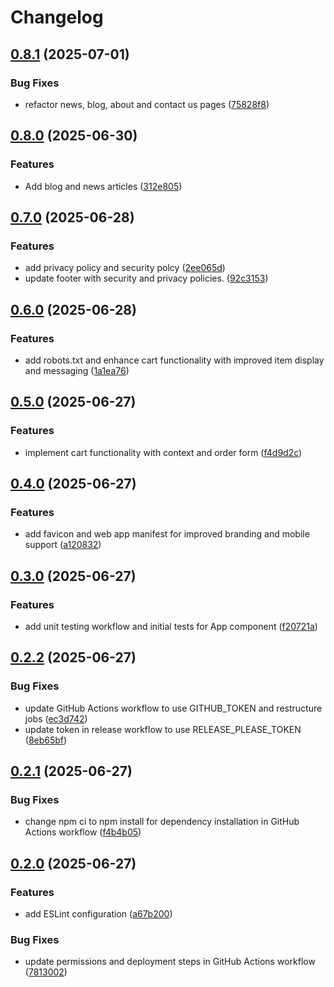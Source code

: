 # Changelog

## [0.8.1](https://github.com/SriKrushiArganicFarmingVarmiCompost/srikrushiarganicfarmingvarmicompost.github.io/compare/v0.8.0...v0.8.1) (2025-07-01)


### Bug Fixes

* refactor news, blog, about and contact us pages ([75828f8](https://github.com/SriKrushiArganicFarmingVarmiCompost/srikrushiarganicfarmingvarmicompost.github.io/commit/75828f83415e0f3230c841701cecbfc199e5ca47))

## [0.8.0](https://github.com/SriKrushiArganicFarmingVarmiCompost/srikrushiarganicfarmingvarmicompost.github.io/compare/v0.7.0...v0.8.0) (2025-06-30)


### Features

* Add blog and news articles ([312e805](https://github.com/SriKrushiArganicFarmingVarmiCompost/srikrushiarganicfarmingvarmicompost.github.io/commit/312e805a643bde1d3a53b460c20b61f6a6f80d37))

## [0.7.0](https://github.com/SriKrushiArganicFarmingVarmiCompost/srikrushiarganicfarmingvarmicompost.github.io/compare/v0.6.0...v0.7.0) (2025-06-28)


### Features

* add privacy policy and security polcy ([2ee065d](https://github.com/SriKrushiArganicFarmingVarmiCompost/srikrushiarganicfarmingvarmicompost.github.io/commit/2ee065d38591d3d735dc024c6433f5a913b47267))
* update footer with security and privacy policies. ([92c3153](https://github.com/SriKrushiArganicFarmingVarmiCompost/srikrushiarganicfarmingvarmicompost.github.io/commit/92c315317e5a1c52fb2eeaef2c15b5c66fa85951))

## [0.6.0](https://github.com/SriKrushiArganicFarmingVarmiCompost/srikrushiarganicfarmingvarmicompost.github.io/compare/v0.5.0...v0.6.0) (2025-06-28)


### Features

* add robots.txt and enhance cart functionality with improved item display and messaging ([1a1ea76](https://github.com/SriKrushiArganicFarmingVarmiCompost/srikrushiarganicfarmingvarmicompost.github.io/commit/1a1ea76737d9403e4c17c4320870e6e6c3afa33c))

## [0.5.0](https://github.com/SriKrushiArganicFarmingVarmiCompost/srikrushiarganicfarmingvarmicompost.github.io/compare/v0.4.0...v0.5.0) (2025-06-27)


### Features

* implement cart functionality with context and order form ([f4d9d2c](https://github.com/SriKrushiArganicFarmingVarmiCompost/srikrushiarganicfarmingvarmicompost.github.io/commit/f4d9d2cc47a461d7deb1e1f84b796ae4d7b4d264))

## [0.4.0](https://github.com/SriKrushiArganicFarmingVarmiCompost/srikrushiarganicfarmingvarmicompost.github.io/compare/v0.3.0...v0.4.0) (2025-06-27)


### Features

* add favicon and web app manifest for improved branding and mobile support ([a120832](https://github.com/SriKrushiArganicFarmingVarmiCompost/srikrushiarganicfarmingvarmicompost.github.io/commit/a120832b34e39bd800afac9412343ca0e6d93996))

## [0.3.0](https://github.com/SriKrushiArganicFarmingVarmiCompost/srikrushiarganicfarmingvarmicompost.github.io/compare/v0.2.2...v0.3.0) (2025-06-27)


### Features

* add unit testing workflow and initial tests for App component ([f20721a](https://github.com/SriKrushiArganicFarmingVarmiCompost/srikrushiarganicfarmingvarmicompost.github.io/commit/f20721af91dada24e0bd1891df0244a143133799))

## [0.2.2](https://github.com/SriKrushiArganicFarmingVarmiCompost/srikrushiarganicfarmingvarmicompost.github.io/compare/v0.2.1...v0.2.2) (2025-06-27)


### Bug Fixes

* update GitHub Actions workflow to use GITHUB_TOKEN and restructure jobs ([ec3d742](https://github.com/SriKrushiArganicFarmingVarmiCompost/srikrushiarganicfarmingvarmicompost.github.io/commit/ec3d74231934cba82d7f92c12f52e2ffbe993f1d))
* update token in release workflow to use RELEASE_PLEASE_TOKEN ([8eb65bf](https://github.com/SriKrushiArganicFarmingVarmiCompost/srikrushiarganicfarmingvarmicompost.github.io/commit/8eb65bfb89da1500940117c2eb8c992fb4d85232))

## [0.2.1](https://github.com/SriKrushiArganicFarmingVarmiCompost/srikrushiarganicfarmingvarmicompost.github.io/compare/v0.2.0...v0.2.1) (2025-06-27)


### Bug Fixes

* change npm ci to npm install for dependency installation in GitHub Actions workflow ([f4b4b05](https://github.com/SriKrushiArganicFarmingVarmiCompost/srikrushiarganicfarmingvarmicompost.github.io/commit/f4b4b054d789c28e6f6e8b88be9328660ba55580))

## [0.2.0](https://github.com/SriKrushiArganicFarmingVarmiCompost/srikrushiarganicfarmingvarmicompost.github.io/compare/v0.1.0...v0.2.0) (2025-06-27)


### Features

* add ESLint configuration ([a67b200](https://github.com/SriKrushiArganicFarmingVarmiCompost/srikrushiarganicfarmingvarmicompost.github.io/commit/a67b20074b16a48f5d5c1d5dddf85f15eaca64bd))


### Bug Fixes

* update permissions and deployment steps in GitHub Actions workflow ([7813002](https://github.com/SriKrushiArganicFarmingVarmiCompost/srikrushiarganicfarmingvarmicompost.github.io/commit/7813002180e58fbbef94f375ab869a0b4002408a))
